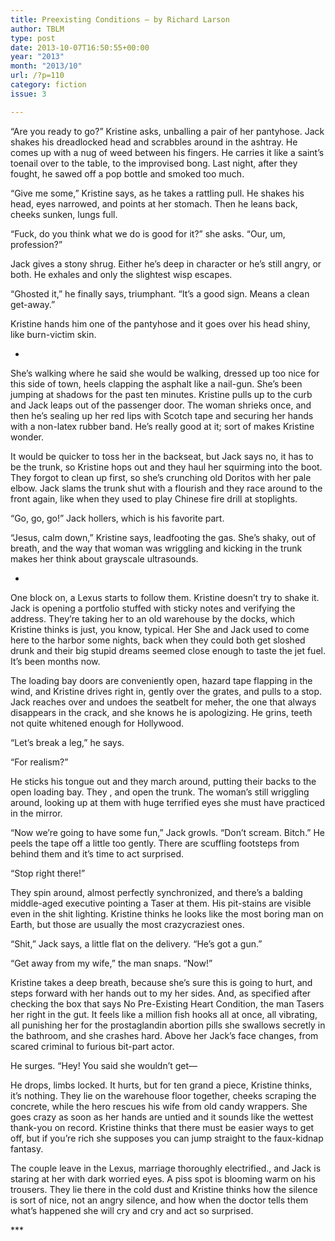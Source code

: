 ```yaml
---
title: Preexisting Conditions – by Richard Larson
author: TBLM
type: post
date: 2013-10-07T16:50:55+00:00
year: "2013"
month: "2013/10"
url: /?p=110
category: fiction
issue: 3

---
```

“Are you ready to go?” Kristine asks, unballing a pair of her pantyhose. Jack shakes his dreadlocked head and scrabbles around in the ashtray. He comes up with a nug of weed between his fingers. He carries it like a saint’s toenail over to the table, to the improvised bong. Last night, after they fought, he sawed off a pop bottle and smoked too much.

“Give me some,” Kristine says, as he takes a rattling pull. He shakes his head, eyes narrowed, and points at her stomach. Then he leans back, cheeks sunken, lungs full.

“Fuck, do you think what we do is good for it?” she asks. “Our, um, profession?”

Jack gives a stony shrug. Either he’s deep in character or he’s still angry, or both. He exhales and only the slightest wisp escapes.

“Ghosted it,” he finally says, triumphant. “It’s a good sign. Means a clean get-away.”

Kristine hands him one of the pantyhose and it goes over his head shiny, like burn-victim skin.

*

She’s walking where he said she would be walking, dressed up too nice for this side of town, heels clapping the asphalt like a nail-gun. She’s been jumping at shadows for the past ten minutes. Kristine pulls up to the curb and Jack leaps out of the passenger door. The woman shrieks once, and then he’s sealing up her red lips with Scotch tape and securing her hands with a non-latex rubber band. He’s really good at it; sort of makes Kristine wonder.

It would be quicker to toss her in the backseat, but Jack says no, it has to be the trunk, so Kristine hops out and they haul her squirming into the boot. They forgot to clean up first, so she’s crunching old Doritos with her pale elbow. Jack slams the trunk shut with a flourish and they race around to the front again, like when they used to play Chinese fire drill at stoplights.

“Go, go, go!” Jack hollers, which is his favorite part.

“Jesus, calm down,” Kristine says, leadfooting the gas. She’s shaky, out of breath, and the way that woman was wriggling and kicking in the trunk makes her think about grayscale ultrasounds.

*

One block on, a Lexus starts to follow them. Kristine doesn’t try to shake it. Jack is opening a portfolio stuffed with sticky notes and verifying the address. They’re taking her to an old warehouse by the docks, which Kristine thinks is just, you know, typical. Her She and Jack used to come here to the harbor some nights, back when they could both get sloshed drunk and their big stupid dreams seemed close enough to taste the jet fuel. It’s been months now.

The loading bay doors are conveniently open, hazard tape flapping in the wind, and Kristine drives right in, gently over the grates, and pulls to a stop. Jack reaches over and undoes the seatbelt for meher, the one that always disappears in the crack, and she knows he is apologizing. He grins, teeth not quite whitened enough for Hollywood.

“Let’s break a leg,” he says.

“For realism?”

He sticks his tongue out and they march around, putting their backs to the open loading bay. They , and open the trunk. The woman’s still wriggling around, looking up at them with huge terrified eyes she must have practiced in the mirror.

“Now we’re going to have some fun,” Jack growls. “Don’t scream. Bitch.” He peels the tape off a little too gently. There are scuffling footsteps from behind them and it’s time to act surprised.

“Stop right there!”

They spin around, almost perfectly synchronized, and there’s a balding middle-aged executive pointing a Taser at them. His pit-stains are visible even in the shit lighting. Kristine thinks he looks like the most boring man on Earth, but those are usually the most crazycraziest ones.

“Shit,” Jack says, a little flat on the delivery. “He’s got a gun.”

“Get away from my wife,” the man snaps. “Now!”

Kristine takes a deep breath, because she’s sure this is going to hurt, and steps forward with her hands out to my her sides. And, as specified after checking the box that says No Pre-Existing Heart Condition, the man Tasers her right in the gut. It feels like a million fish hooks all at once, all vibrating, all punishing her for the prostaglandin abortion pills she swallows secretly in the bathroom, and she crashes hard. Above her Jack’s face changes, from scared criminal to furious bit-part actor.

He surges. “Hey! You said she wouldn’t get—

He drops, limbs locked. It hurts, but for ten grand a piece, Kristine thinks, it’s nothing. They lie on the warehouse floor together, cheeks scraping the concrete, while the hero rescues his wife from old candy wrappers. She goes crazy as soon as her hands are untied and it sounds like the wettest thank-you on record. Kristine thinks that there must be easier ways to get off, but if you’re rich she supposes you can jump straight to the faux-kidnap fantasy.

The couple leave in the Lexus, marriage thoroughly electrified., and Jack is staring at her with dark worried eyes. A piss spot is blooming warm on his trousers. They lie there in the cold dust and Kristine thinks how the silence is sort of nice, not an angry silence, and how when the doctor tells them what’s happened she will cry and cry and act so surprised.

\***
